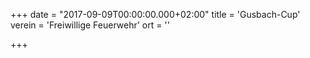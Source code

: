 +++
date = "2017-09-09T00:00:00.000+02:00"
title = 'Gusbach-Cup'
verein = 'Freiwillige Feuerwehr'
ort = ''

+++

      